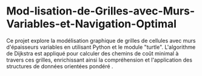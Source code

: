 # Mod-lisation-de-Grilles-avec-Murs-Variables-et-Navigation-Optimal
Ce projet explore la modélisation graphique de grilles de cellules avec murs d'épaisseurs variables en utilisant Python et le module "turtle". L'algorithme de Dijkstra est appliqué pour calculer des chemins de coût minimal à travers ces grilles, enrichissant ainsi la compréhension et l'application des structures de données orientées pondéré .
